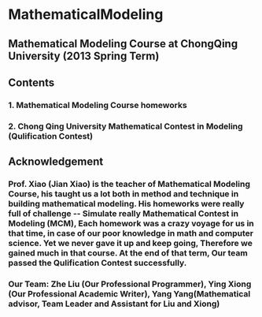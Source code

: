 # MathematicalModeling
## Mathematical Modeling Course at ChongQing University (2013 Spring Term)

## Contents
### 1. Mathematical Modeling Course homeworks
### 2. Chong Qing University Mathematical Contest in Modeling (Qulification Contest) 

## Acknowledgement
### Prof. Xiao (Jian Xiao) is the teacher of Mathematical Modeling Course, his taught us a lot both in method and technique in building mathematical modeling. His homeworks were really full of challenge -- Simulate really Mathematical Contest in Modeling (MCM), Each homework was a crazy voyage for us in that time, in case of our poor knowledge in math and computer science. Yet we never gave it up and keep going, Therefore we gained much in that course. At the end of that term, Our team passed the Qulification Contest successfully.
### Our Team: Zhe Liu (Our Professional Programmer), Ying Xiong (Our Professional Academic Writer), Yang Yang(Mathematical advisor, Team Leader and Assistant for Liu and Xiong) 
